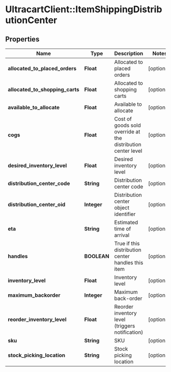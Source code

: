 # UltracartClient::ItemShippingDistributionCenter

## Properties
Name | Type | Description | Notes
------------ | ------------- | ------------- | -------------
**allocated_to_placed_orders** | **Float** | Allocated to placed orders | [optional] 
**allocated_to_shopping_carts** | **Float** | Allocated to shopping carts | [optional] 
**available_to_allocate** | **Float** | Available to allocate | [optional] 
**cogs** | **Float** | Cost of goods sold override at the distribution center level | [optional] 
**desired_inventory_level** | **Float** | Desired inventory level | [optional] 
**distribution_center_code** | **String** | Distribution center code | [optional] 
**distribution_center_oid** | **Integer** | Distribution center object identifier | [optional] 
**eta** | **String** | Estimated time of arrival | [optional] 
**handles** | **BOOLEAN** | True if this distribution center handles this item | [optional] 
**inventory_level** | **Float** | Inventory level | [optional] 
**maximum_backorder** | **Integer** | Maximum back-order | [optional] 
**reorder_inventory_level** | **Float** | Reorder inventory level (triggers notification) | [optional] 
**sku** | **String** | SKU | [optional] 
**stock_picking_location** | **String** | Stock picking location | [optional] 


